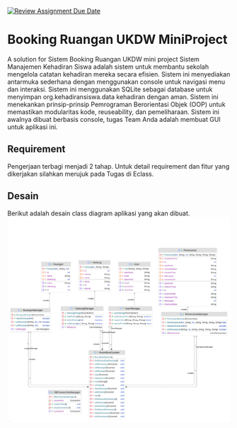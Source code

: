 [![Review Assignment Due Date](https://classroom.github.com/assets/deadline-readme-button-22041afd0340ce965d47ae6ef1cefeee28c7c493a6346c4f15d667ab976d596c.svg)](https://classroom.github.com/a/OYI3J-M1)
# Booking Ruangan UKDW MiniProject
A solution for Sistem Booking Ruangan UKDW mini project
Sistem Manajemen Kehadiran Siswa adalah sistem untuk membantu sekolah mengelola catatan kehadiran mereka secara efisien. Sistem ini menyediakan antarmuka sederhana dengan menggunakan console untuk navigasi menu dan interaksi. Sistem ini menggunakan SQLite sebagai database  untuk menyimpan org.kehadiransiswa.data kehadiran dengan aman. 
Sistem ini menekankan prinsip-prinsip Pemrograman Berorientasi Objek (OOP) 
untuk memastikan modularitas kode, reuseability, dan pemeliharaan. Sistem ini awalnya dibuat berbasis
console, tugas Team Anda adalah membuat GUI untuk aplikasi ini.

## Requirement
Pengerjaan terbagi menjadi 2 tahap. Untuk detail requirement dan fitur yang dikerjakan silahkan merujuk pada Tugas di Eclass.

## Desain
Berikut adalah desain class diagram aplikasi yang akan dibuat.
![plot](/docs/classDiagram.png)